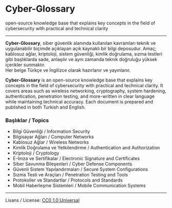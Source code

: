 # Cyber-Glossary
open-source knowledge base that explains key concepts in the field of cybersecurity with practical and technical clarity

---

**Cyber-Glossary**, siber güvenlik alanında kullanılan kavramları teknik ve uygulanabilir biçimde açıklayan açık kaynaklı bir bilgi deposudur.
Amaç; kablosuz ağlar, kriptoloji, sistem güvenliği, kimlik doğrulama, sızma testleri gibi başlıklarda sade, anlaşılır ve aynı zamanda teknik doğruluğu yüksek içerikler sunmaktır.<br>
Her belge Türkçe ve İngilizce olarak hazırlanır ve yayınlanır.
 
**Cyber-Glossary** is an open-source knowledge base that explains key concepts in the field of cybersecurity with practical and technical clarity.
It covers areas such as wireless networking, cryptography, system hardening, authentication, penetration testing, and more-written in clear language while maintaining technical accuracy.
Each document is prepared and published in both Turkish and English.

### Başlıklar / Topics

- Bilgi Güvenliği / Information Security
- Bilgisayar Ağları / Computer Networks
- Kablosuz Ağlar / Wireless Networks
- Kimlik Doğrulama ve Yetkilendirme / Authentication and Authorization
- Kriptoloji / Cryptology
- E-İmza ve Sertifikalar / Electronic Signature and Certificates
- Siber Savunma Bileşenleri / Cyber Defense Components
- Güvenli Sistem Yapılandırmaları / Secure System Configurations
- Sızma Testi ve Araçları / Penetration Testing and Tools
- Protokoller ve Standartlar / Protocols and Standards
- Mobil Haberleşme Sistemleri / Mobile Communication Systems

---

Lisans / License: [CC0 1.0 Universal](https://creativecommons.org/publicdomain/zero/1.0/)
